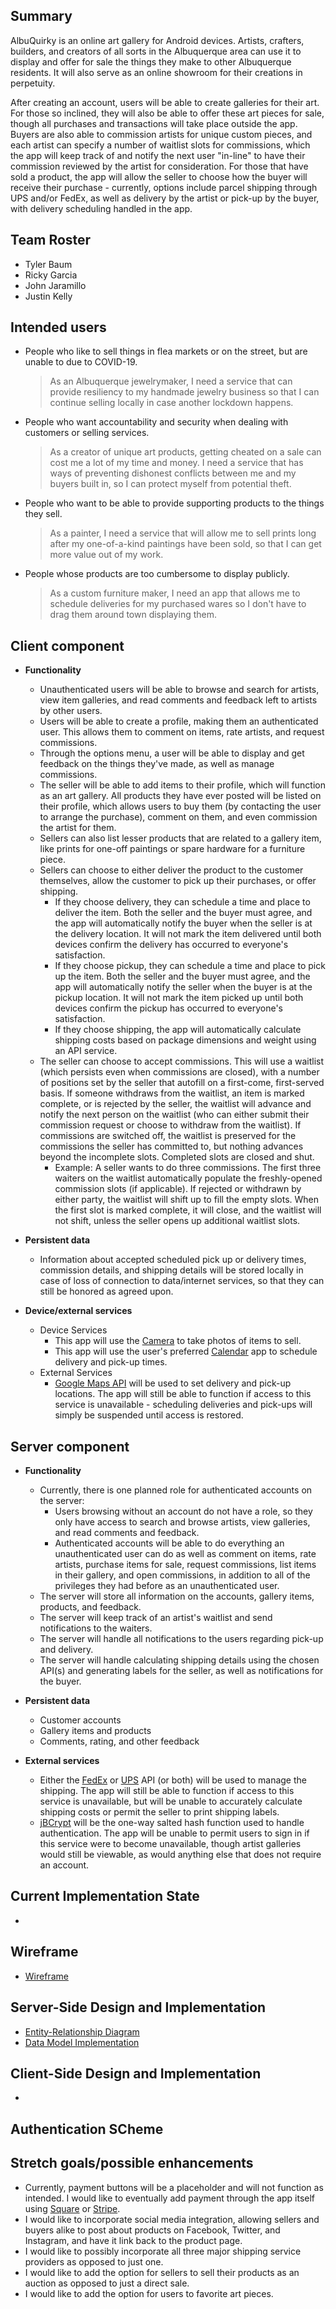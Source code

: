 ## Summary

AlbuQuirky is an online art gallery for Android devices. Artists, crafters, builders, and creators of all sorts in the Albuquerque area can use it to display and offer for sale the things they make to other Albuquerque residents. It will also serve as an online showroom for their creations in perpetuity.

After creating an account, users will be able to create galleries for their art. For those so inclined, they will also be able to offer these art pieces for sale, though all purchases and transactions will take place outside the app. Buyers are also able to commission artists for unique custom pieces, and each artist can specify a number of waitlist slots for commissions, which the app will keep track of and notify the next user "in-line" to have their commission reviewed by the artist for consideration. For those that have sold a product, the app will allow the seller to choose how the buyer will receive their purchase - currently, options include parcel shipping through UPS and/or FedEx, as well as delivery by the artist or pick-up by the buyer, with delivery scheduling handled in the app.

## Team Roster

* Tyler Baum
* Ricky Garcia
* John Jaramillo
* Justin Kelly

## Intended users

* People who like to sell things in flea markets or on the street, but are unable to due to COVID-19.

    > As an Albuquerque jewelrymaker, I need a service that can provide resiliency to my handmade jewelry business so that I can continue selling locally in case another lockdown happens.

* People who want accountability and security when dealing with customers or selling services.

    > As a creator of unique art products, getting cheated on a sale can cost me a lot of my time and money. I need a service that has ways of preventing dishonest conflicts between me and my buyers built in, so I can protect myself from potential theft.

* People who want to be able to provide supporting products to the things they sell.

    > As a painter, I need a service that will allow me to sell prints long after my one-of-a-kind paintings have been sold, so that I can get more value out of my work.

* People whose products are too cumbersome to display publicly.

    > As a custom furniture maker, I need an app that allows me to schedule deliveries for my purchased wares so I don't have to drag them around town displaying them.

## Client component

* **Functionality**

    * Unauthenticated users will be able to browse and search for artists, view item galleries, and read comments and feedback left to artists by other users.
    * Users will be able to create a profile, making them an authenticated user. This allows them to comment on items, rate artists, and request commissions.
    * Through the options menu, a user will be able to display and get feedback on the things they've made, as well as manage commissions.
    * The seller will be able to add items to their profile, which will function as an art gallery. All products they have ever posted will be listed on their profile, which allows users to buy them (by contacting the user to arrange the purchase), comment on them, and even commission the artist for them.
    * Sellers can also list lesser products that are related to a gallery item, like prints for one-off paintings or spare hardware for a furniture piece.
    * Sellers can choose to either deliver the product to the customer themselves, allow the customer to pick up their purchases, or offer shipping.
        * If they choose delivery, they can schedule a time and place to deliver the item. Both the seller and the buyer must agree, and the app will automatically notify the buyer when the seller is at the delivery location. It will not mark the item delivered until both devices confirm the delivery has occurred to everyone's satisfaction.
        * If they choose pickup, they can schedule a time and place to pick up the item. Both the seller and the buyer must agree, and the app will automatically notify the seller when the buyer is at the pickup location. It will not mark the item picked up until both devices confirm the pickup has occurred to everyone's satisfaction.
        * If they choose shipping, the app will automatically calculate shipping costs based on package dimensions and weight using an API service.
    * The seller can choose to accept commissions. This will use a waitlist (which persists even when commissions are closed), with a number of positions set by the seller that autofill on a first-come, first-served basis. If someone withdraws from the waitlist, an item is marked complete, or is rejected by the seller, the waitlist will advance and notify the next person on the waitlist (who can either submit their commission request or choose to withdraw from the waitlist). If commissions are switched off, the waitlist is preserved for the commissions the seller has committed to, but nothing advances beyond the incomplete slots. Completed slots are closed and shut.
        * Example: A seller wants to do three commissions. The first three waiters on the waitlist automatically populate the freshly-opened commission slots (if applicable). If rejected or withdrawn by either party, the waitlist will shift up to fill the empty slots. When the first slot is marked complete, it will close, and the waitlist will not shift, unless the seller opens up additional waitlist slots.

* **Persistent data**

    * Information about accepted scheduled pick up or delivery times, commission details, and shipping details will be stored locally in case of loss of connection to data/internet services, so that they can still be honored as agreed upon.
    
* **Device/external services**

    * Device Services
        * This app will use the [Camera](https://developer.android.com/guide/topics/media/camera#:~:text=%20Camera%20API%20%201%20Saving%20media%20files.,fields%20that%20require%20permission.%20LENS_POSE_REFERENCE%20LENS_INFO_HYPERFOCAL_DISTANCE...%20More%20) to take photos of items to sell.
        * This app will use the user's preferred [Calendar](https://developers.google.com/calendar/) app to schedule delivery and pick-up times.
    * External Services
        * [Google Maps API](https://developers.google.com/maps/documentation/android-sdk/overview) will be used to set delivery and pick-up locations. The app will still be able to function if access to this service is unavailable - scheduling deliveries and pick-ups will simply be suspended until access is restored.
        
## Server component

* **Functionality**

    * Currently, there is one planned role for authenticated accounts on the server:
        * Users browsing without an account do not have a role, so they only have access to search and browse artists, view galleries, and read comments and feedback.
        * Authenticated accounts will be able to do everything an unauthenticated user can do as well as comment on items, rate artists, purchase items for sale, request commissions, list items in their gallery, and open commissions, in addition to all of the privileges they had before as an unauthenticated user.
    * The server will store all information on the accounts, gallery items, products, and feedback.
    * The server will keep track of an artist's waitlist and send notifications to the waiters.
    * The server will handle all notifications to the users regarding pick-up and delivery.
    * The server will handle calculating shipping details using the chosen API(s) and generating labels for the seller, as well as notifications for the buyer.

* **Persistent data**

    * Customer accounts
    * Gallery items and products
    * Comments, rating, and other feedback
    
* **External services**

    * Either the [FedEx](https://www.fedex.com/en-us/developer.html) or [UPS](https://www.ups.com/us/en/services/technology-integration/developer-api.page) API (or both) will be used to manage the shipping. The app will still be able to function if access to this service is unavailable, but will be unable to accurately calculate shipping costs or permit the seller to print shipping labels.
    * [jBCrypt](https://www.mindrot.org/projects/jBCrypt/) will be the one-way salted hash function used to handle authentication. The app will be unable to permit users to sign in if this service were to become unavailable, though artist galleries would still be viewable, as would anything else that does not require an account.
    
## Current Implementation State

* 

## Wireframe

* [Wireframe](wireframe.md)

## Server-Side Design and Implementation

* [Entity-Relationship Diagram](entity-relationship.md)
* [Data Model Implementation](data-model-implementation.md)

## Client-Side Design and Implementation

* 

## Authentication SCheme

## Stretch goals/possible enhancements 

* Currently, payment buttons will be a placeholder and will not function as intended. I would like to eventually add payment through the app itself using [Square](https://developer.squareup.com/docs/sdks/java) or [Stripe](https://stripe.com/docs/api).
* I would like to incorporate social media integration, allowing sellers and buyers alike to post about products on Facebook, Twitter, and Instagram, and have it link back to the product page.
* I would like to possibly incorporate all three major shipping service providers as opposed to just one.
* I would like to add the option for sellers to sell their products as an auction as opposed to just a direct sale.
* I would like to add the option for users to favorite art pieces.